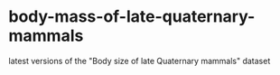 # body-mass-of-late-quaternary-mammals
latest versions of the "Body size of late Quaternary mammals" dataset
